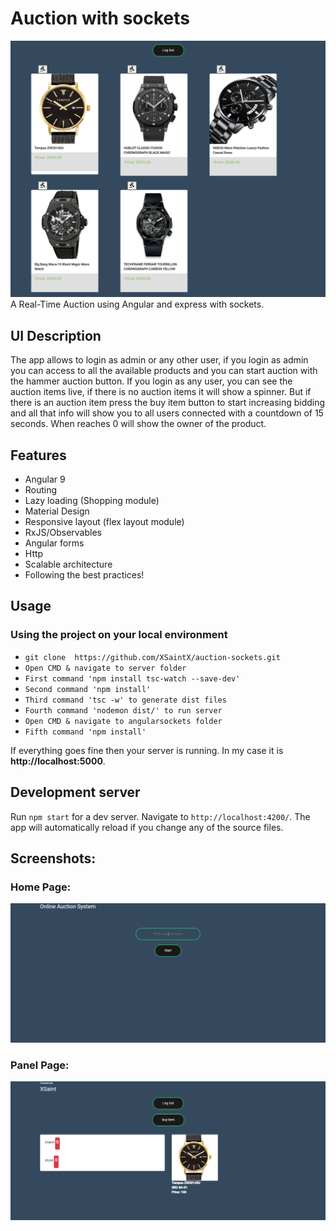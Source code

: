 # **Auction with sockets**
![Alt text](/angularsockets/src/app/img/product_list.jpg?raw=true)<br>
A Real-Time Auction using Angular and express with sockets. 
## UI Description
The app allows to login as admin or any other user, if you login as admin you can access to all the available products and you can start auction with the hammer auction button. If you login as any user, you can see the auction items live, if there is no auction items it will show a spinner. But if there is an auction item press the buy item button to start increasing bidding and all that info will show you to all users connected with a countdown of 15 seconds. When reaches 0 will show the owner of the product.

## Features
- Angular 9
- Routing
- Lazy loading (Shopping module)
- Material Design
- Responsive layout (flex layout module)
- RxJS/Observables
- Angular forms
- Http
- Scalable architecture
- Following the best practices!

## Usage
### Using the project on your local environment
  * `git clone  https://github.com/XSaintX/auction-sockets.git`
  * `Open CMD & navigate to server folder`
  * `First command 'npm install tsc-watch --save-dev'`
  * `Second command 'npm install'`  
  * `Third command 'tsc -w' to generate dist files`
  * `Fourth command 'nodemon dist/' to run server` 
  * `Open CMD & navigate to angularsockets folder`
  * `Fifth command 'npm install'`  
  
   If everything goes fine then your server is running. In my case it is **http://localhost:5000**. 
   
## Development server

Run `npm start` for a dev server. Navigate to `http://localhost:4200/`. The app will automatically reload if you change any of the source files.

## Screenshots:

### Home Page:

![Alt text](/angularsockets/src/app/img/login.jpg?raw=true)<br>
### Panel Page:

![Alt text](/angularsockets/src/app/img/user.jpg?raw=true)<br>
